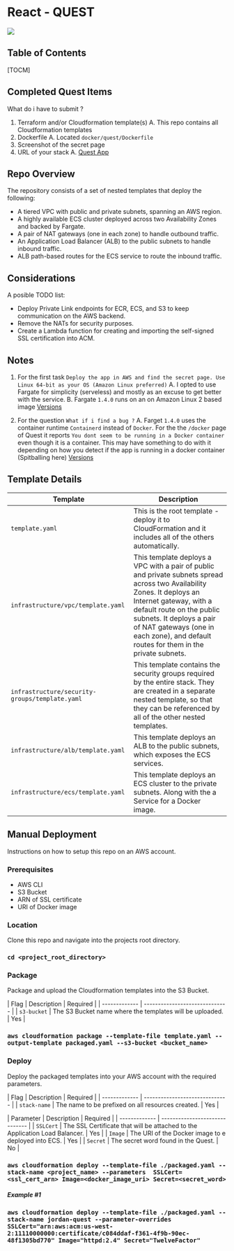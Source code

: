 # React - QUEST


![](https://img.shields.io/github/release/pandao/editor.md.svg)


## Table of Contents

[TOCM]

## Completed Quest Items

What do i have to submit ?
1. Terraform and/or Cloudformation template(s)
	A. This repo contains all Cloudformation templates
2. Dockerfile
	A. Located `docker/quest/Dockerfile`
3. Screenshot of the secret page
4. URL of your stack
	A. [Quest App](https://jordan-quest-alb-2119162710.us-west-2.elb.amazonaws.com/)

## Repo Overview

The repository consists of a set of nested templates that deploy the following:

- A tiered VPC with public and private subnets, spanning an AWS region.
- A highly available ECS cluster deployed across two Availability Zones and backed by Fargate.
- A pair of NAT gateways (one in each zone) to handle outbound traffic.
- An Application Load Balancer (ALB) to the public subnets to handle inbound traffic.
- ALB path-based routes for the ECS service to route the inbound traffic.

## Considerations

A posible TODO list:

- Deploy Private Link endpoints for ECR, ECS, and S3 to keep communication on the AWS backend.
- Remove the NATs for security purposes.
- Create a Lambda function for creating and importing the self-signed SSL certification into ACM. 

## Notes

1. For the first task `Deploy the app in AWS and find the secret page. Use Linux 64-bit as your OS (Amazon Linux preferred)`
    A. I opted to use Fargate for simplicity (serveless) and mostly as an excuse to get better with the service.
    B. Fargate `1.4.0` runs on an on Amazon Linux 2 based image [Versions](https://docs.aws.amazon.com/AmazonECS/latest/developerguide/platform_versions.html#available_pv)

2. For the question `What if i find a bug ?`
    A. Farget `1.4.0` uses the container runtime `Containerd` instead of `Docker`. For the the `/docker` page of Quest it reports `You dont seem to be running in a Docker container` even though it is a container. This may have something to do with it depending on how you detect if the app is running in a docker container (Spitballing here) [Versions](https://docs.aws.amazon.com/AmazonECS/latest/developerguide/platform_versions.html#available_pv)

## Template Details

| Template  | Description                    |
| ------------- | ------------------------------ |
| `template.yaml`      | This is the root template - deploy it to CloudFormation and it includes all of the others automatically.       |
| `infrastructure/vpc/template.yaml`   | This template deploys a VPC with a pair of public and private subnets spread across two Availability Zones. It deploys an Internet gateway, with a default route on the public subnets. It deploys a pair of NAT gateways (one in each zone), and default routes for them in the private subnets.     |
| `infrastructure/security-groups/template.yaml`      | This template contains the security groups required by the entire stack. They are created in a separate nested template, so that they can be referenced by all of the other nested templates.      |
| `infrastructure/alb/template.yaml`   | This template deploys an ALB to the public subnets, which exposes the ECS services.   |
| `infrastructure/ecs/template.yaml`   | This template deploys an ECS cluster to the private subnets. Along with the a Service for a Docker image.   |

## Manual Deployment

Instructions on how to setup this repo on an AWS account.

### Prerequisites

- AWS CLI
- S3 Bucket
- ARN of SSL certificate
- URI of Docker image

### Location

Clone this repo and navigate into the projects root directory.

### `cd <project_root_directory>`

### Package

Package and upload the Cloudformation templates into the S3 Bucket.

| Flag | Description                    | Required |
| ------------- | ------------------------------ |
| `s3-bucket`      | The S3 Bucket name where the templates will be uploaded.       | Yes |

### `aws cloudformation package --template-file template.yaml --output-template packaged.yaml --s3-bucket <bucket_name>`

### Deploy

Deploy the packaged templates into your AWS account with the required parameters.

| Flag | Description                    | Required |
| ------------- | ------------------------------ |
| `stack-name`      | The name to be prefixed on all resources created.       | Yes |

| Parameter | Description                    | Required |
| ------------- | ------------------------------ |
| `SSLCert`      | The SSL Certificate that will be attached to the Application Load Balancer.       | Yes |
| `Image`      | The URI of the Docker image to e deployed into ECS.       | Yes |
| `Secret`      | The secret word found in the Quest.      | No |

### `aws cloudformation deploy --template-file ./packaged.yaml --stack-name <project_name> --parameters  SSLCert=<ssl_cert_arn> Image=<docker_image_uri> Secret=<secret_word>`

##### Example #1

### `aws cloudformation deploy --template-file ./packaged.yaml --stack-name jordan-quest --parameter-overrides SSLCert="arn:aws:acm:us-west-2:11110000000:certificate/c084ddaf-f361-4f9b-90ec-48f1305bd770" Image="httpd:2.4" Secret="TwelveFactor"`
